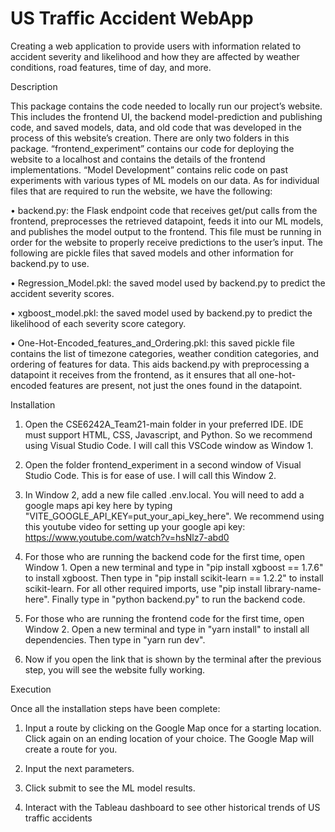 # US Traffic Accident WebApp

Creating a web application to provide users with information related to accident severity and likelihood and how they are affected by weather conditions, road features, time of day, and more.

Description

This package contains the code needed to locally run our project’s website. This includes the frontend UI, the backend model-prediction and publishing code, and saved models, data, and old code that was developed in the process of this website’s creation.
There are only two folders in this package. “frontend_experiment” contains our code for deploying the website to a localhost and contains the details of the frontend implementations. “Model Development” contains relic code on past experiments with various types of ML models on our data.
As for individual files that are required to run the website, we have the following:

• backend.py: the Flask endpoint code that receives get/put calls from the frontend, preprocesses the retrieved datapoint, feeds it into our ML models, and publishes the model output to the frontend. This file must be running in order for the website to properly receive predictions to the user’s input.
The following are pickle files that saved models and other information for backend.py to use.

• Regression_Model.pkl: the saved model used by backend.py to predict the accident severity scores.

• xgboost_model.pkl: the saved model used by backend.py to predict the likelihood of each severity score category.

• One-Hot-Encoded_features_and_Ordering.pkl: this saved pickle file contains the list of timezone categories, weather condition categories, and ordering of features for data. This aids backend.py with preprocessing a datapoint it receives from the frontend, as it ensures that all one-hot-encoded features are present, not just the ones found in the datapoint.


Installation

1. Open the CSE6242A_Team21-main folder in your preferred IDE. IDE must support HTML, CSS, Javascript, and Python. So we recommend using Visual Studio Code. I will call this VSCode window as Window 1.

2. Open the folder frontend_experiment in a second window of Visual Studio Code. This is for ease of use. I will call this Window 2.

3. In Window 2, add a new file called .env.local. You will need to add a google maps api key here by typing "VITE_GOOGLE_API_KEY=put_your_api_key_here". We recommend using this youtube video for setting up your google api key: https://www.youtube.com/watch?v=hsNlz7-abd0

4. For those who are running the backend code for the first time, open Window 1. Open a new terminal and type in "pip install xgboost == 1.7.6" to install xgboost. Then type in "pip install scikit-learn == 1.2.2" to install scikit-learn. For all other required imports, use "pip install library-name-here". Finally type in "python backend.py" to run the backend code.


5. For those who are running the frontend code for the first time, open Window 2. Open a new terminal and type in "yarn install" to install all dependencies. Then type in "yarn run dev".

6. Now if you open the link that is shown by the terminal after the previous step, you will see the website fully working.


Execution

Once all the installation steps have been complete:

1. Input a route by clicking on the Google Map once for a starting location. Click again on an ending location of your choice. The Google Map will create a route for you. 

2. Input the next parameters.

3. Click submit to see the ML model results.

4. Interact with the Tableau dashboard to see other historical trends of US traffic accidents




